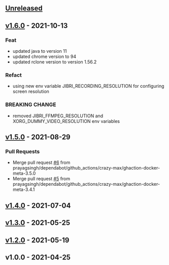 <a name="unreleased"></a>
## [Unreleased]


<a name="v1.6.0"></a>
## [v1.6.0] - 2021-10-13
### Feat
- updated java to version 11
- updated chrome version to 94
- updated rclone version to version 1.56.2
### Refact
- using new env variable JIBRI_RECORDING_RESOLUTION for configuring screen resolution 
### BREAKING CHANGE
- removed JIBRI_FFMPEG_RESOLUTION and XORG_DUMMY_VIDEO_RESOLUTION env variables


<a name="v1.5.0"></a>
## [v1.5.0] - 2021-08-29
### Pull Requests
- Merge pull request [#6](https://github.com/prayagsingh/docker-jibri-pulseaudio/issues/6) from prayagsingh/dependabot/github_actions/crazy-max/ghaction-docker-meta-3.5.0
- Merge pull request [#5](https://github.com/prayagsingh/docker-jibri-pulseaudio/issues/5) from prayagsingh/dependabot/github_actions/crazy-max/ghaction-docker-meta-3.4.1


<a name="v1.4.0"></a>
## [v1.4.0] - 2021-07-04

<a name="v1.3.0"></a>
## [v1.3.0] - 2021-05-25

<a name="v1.2.0"></a>
## [v1.2.0] - 2021-05-19

<a name="v1.0.0"></a>
## v1.0.0 - 2021-04-25

[Unreleased]: https://github.com/prayagsingh/docker-jibri-pulseaudio/compare/v1.6.0...HEAD
[v1.6.0]: https://github.com/prayagsingh/docker-jibri-pulseaudio/compare/v1.5.0...v1.6.0
[v1.5.0]: https://github.com/prayagsingh/docker-jibri-pulseaudio/compare/v1.4.0...v1.5.0
[v1.4.0]: https://github.com/prayagsingh/docker-jibri-pulseaudio/compare/v1.3.0...v1.4.0
[v1.3.0]: https://github.com/prayagsingh/docker-jibri-pulseaudio/compare/v1.2.0...v1.3.0
[v1.2.0]: https://github.com/prayagsingh/docker-jibri-pulseaudio/compare/v1.0.0...v1.2.0
